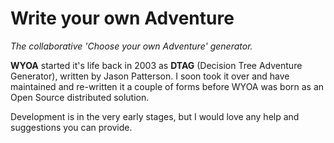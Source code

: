 # Write your own Adventure

*The collaborative 'Choose your own Adventure' generator.*

**WYOA** started it's life back in 2003 as **DTAG** (Decision Tree Adventure Generator), written by Jason Patterson.
I soon took it over and have maintained and re-written it a couple of forms before WYOA was born as an Open Source distributed solution.

Development is in the very early stages, but I would love any help and suggestions you can provide.
